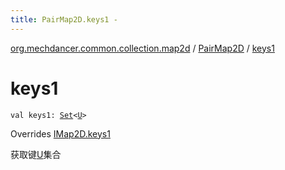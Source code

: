 ```yaml
---
title: PairMap2D.keys1 - 
---
```


[org.mechdancer.common.collection.map2d](../index.html) / [PairMap2D](index.html) / [keys1](./keys1.html)

# keys1

`val keys1: `[`Set`](https://kotlinlang.org/api/latest/jvm/stdlib/kotlin.collections/-set/index.html)`<`[`U`](index.html#U)`>`

Overrides [IMap2D.keys1](../-i-map2-d/keys1.html)

获取键[U](../-i-map2-d/index.html#U)集合

